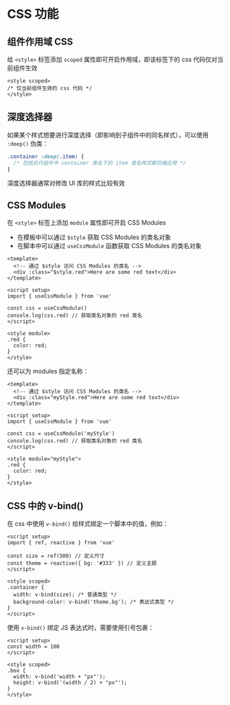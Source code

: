# CSS 功能

## 组件作用域 CSS

给 `<style>` 标签添加 `scoped` 属性即可开启作用域，即该标签下的 css 代码仅对当前组件生效

```vue
<style scoped>
/* 仅当前组件生效的 css 代码 */
</style>
```

## 深度选择器

如果某个样式想要进行深度选择（即影响到子组件中的同名样式），可以使用 `:deep()` 伪类：

```css
.container :deep(.item) {
  /* 包括后代组件中 container 类名下的 item 类名样式都将被应用 */
}
```

深度选择器通常对修改 UI 库的样式比较有效

## CSS Modules

在 `<style>` 标签上添加 `module` 属性即可开启 CSS Modules

- 在模板中可以通过 `$style` 获取 CSS Modules 的类名对象
- 在脚本中可以通过 `useCssModule` 函数获取 CSS Modules 的类名对象

```vue
<template>
  <!-- 通过 $style 访问 CSS Modules 的类名 -->
  <div :class="$style.red">Here are some red text</div>
</template>

<script setup>
import { useCssModule } from 'vue'

const css = useCssModule()
console.log(css.red) // 获取类名对象的 red 类名
</script>

<style module>
.red {
  color: red;
}
</style>
```

还可以为 modules 指定名称：

```vue
<template>
  <!-- 通过 $style 访问 CSS Modules 的类名 -->
  <div :class="myStyle.red">Here are some red text</div>
</template>

<script setup>
import { useCssModule } from 'vue'

const css = useCssModule('myStyle')
console.log(css.red) // 获取类名对象的 red 类名
</script>

<style module="myStyle">
.red {
  color: red;
}
</style>
```

## CSS 中的 v-bind()

在 css 中使用 `v-bind()` 给样式绑定一个脚本中的值，例如：

```vue
<script setup>
import { ref, reactive } from 'vue'

const size = ref(500) // 定义尺寸
const theme = reactive({ bg: '#333' }) // 定义主题
</script>

<style scoped>
.container {
  width: v-bind(size); /* 普通类型 */
  background-color: v-bind('theme.bg'); /* 表达式类型 */
}
</script>
```

使用 `v-bind()` 绑定 JS 表达式时，需要使用引号包裹：

```vue
<script setup>
const width = 100
</script>

<style scoped>
.box {
  width: v-bind('width + "px"');
  height: v-bind('(width / 2) + "px"');
}
</style>
```
